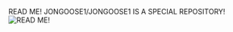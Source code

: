 READ ME!
JONGOOSE1/JONGOOSE1 IS A SPECIAL REPOSITORY!
![READ ME!](https://c.tenor.com/zEtUpuHrIzwAAAAC/tenor.gif)
